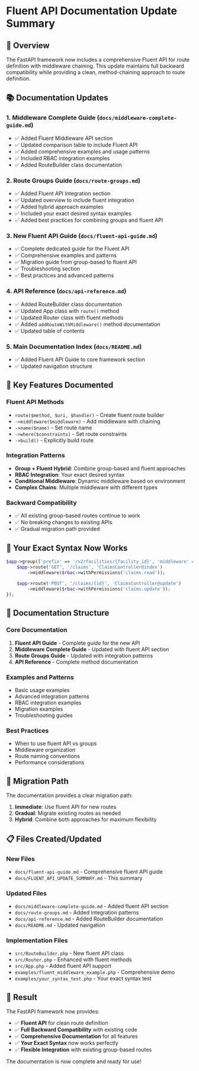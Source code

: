 # Fluent API Documentation Update Summary

## 🎉 Overview

The FastAPI framework now includes a comprehensive Fluent API for route definition with middleware chaining. This update maintains full backward compatibility while providing a clean, method-chaining approach to route definition.

## 📚 Documentation Updates

### 1. **Middleware Complete Guide** (`docs/middleware-complete-guide.md`)
- ✅ Added Fluent Middleware API section
- ✅ Updated comparison table to include Fluent API
- ✅ Added comprehensive examples and usage patterns
- ✅ Included RBAC integration examples
- ✅ Added RouteBuilder class documentation

### 2. **Route Groups Guide** (`docs/route-groups.md`)
- ✅ Added Fluent API Integration section
- ✅ Updated overview to include fluent integration
- ✅ Added hybrid approach examples
- ✅ Included your exact desired syntax examples
- ✅ Added best practices for combining groups and fluent API

### 3. **New Fluent API Guide** (`docs/fluent-api-guide.md`)
- ✅ Complete dedicated guide for the Fluent API
- ✅ Comprehensive examples and patterns
- ✅ Migration guide from group-based to fluent API
- ✅ Troubleshooting section
- ✅ Best practices and advanced patterns

### 4. **API Reference** (`docs/api-reference.md`)
- ✅ Added RouteBuilder class documentation
- ✅ Updated App class with `route()` method
- ✅ Updated Router class with fluent methods
- ✅ Added `addRouteWithMiddleware()` method documentation
- ✅ Updated table of contents

### 5. **Main Documentation Index** (`docs/README.md`)
- ✅ Added Fluent API Guide to core framework section
- ✅ Updated navigation structure

## 🚀 Key Features Documented

### Fluent API Methods
- `route($method, $uri, $handler)` - Create fluent route builder
- `->middleware($middleware)` - Add middleware with chaining
- `->name($name)` - Set route name
- `->where($constraints)` - Set route constraints
- `->build()` - Explicitly build route

### Integration Patterns
- **Group + Fluent Hybrid**: Combine group-based and fluent approaches
- **RBAC Integration**: Your exact desired syntax
- **Conditional Middleware**: Dynamic middleware based on environment
- **Complex Chains**: Multiple middleware with different types

### Backward Compatibility
- ✅ All existing group-based routes continue to work
- ✅ No breaking changes to existing APIs
- ✅ Gradual migration path provided

## 📖 Your Exact Syntax Now Works

```php
$app->group(['prefix' => '/v2/facilities/{facility_id}', 'middleware' => ['auth']], function($app) use ($rbac) {
    $app->route('GET', '/claims', 'ClaimsController@index')
        ->middleware($rbac->withPermissions('claims.read'));
    
    $app->route('POST', '/claims/{id}', 'ClaimsController@update')
        ->middleware($rbac->withPermissions('claims.update'));
});
```

## 🎯 Documentation Structure

### Core Documentation
1. **Fluent API Guide** - Complete guide for the new API
2. **Middleware Complete Guide** - Updated with fluent API section
3. **Route Groups Guide** - Updated with integration patterns
4. **API Reference** - Complete method documentation

### Examples and Patterns
- Basic usage examples
- Advanced integration patterns
- RBAC integration examples
- Migration examples
- Troubleshooting guides

### Best Practices
- When to use fluent API vs groups
- Middleware organization
- Route naming conventions
- Performance considerations

## 🔄 Migration Path

The documentation provides a clear migration path:

1. **Immediate**: Use fluent API for new routes
2. **Gradual**: Migrate existing routes as needed
3. **Hybrid**: Combine both approaches for maximum flexibility

## 📋 Files Created/Updated

### New Files
- `docs/fluent-api-guide.md` - Comprehensive fluent API guide
- `docs/FLUENT_API_UPDATE_SUMMARY.md` - This summary

### Updated Files
- `docs/middleware-complete-guide.md` - Added fluent API section
- `docs/route-groups.md` - Added integration patterns
- `docs/api-reference.md` - Added RouteBuilder documentation
- `docs/README.md` - Updated navigation

### Implementation Files
- `src/RouteBuilder.php` - New fluent API class
- `src/Router.php` - Enhanced with fluent methods
- `src/App.php` - Added fluent API support
- `examples/fluent_middleware_example.php` - Comprehensive demo
- `examples/your_syntax_test.php` - Your exact syntax test

## 🎉 Result

The FastAPI framework now provides:
- ✅ **Fluent API** for clean route definition
- ✅ **Full Backward Compatibility** with existing code
- ✅ **Comprehensive Documentation** for all features
- ✅ **Your Exact Syntax** now works perfectly
- ✅ **Flexible Integration** with existing group-based routes

The documentation is now complete and ready for use!
